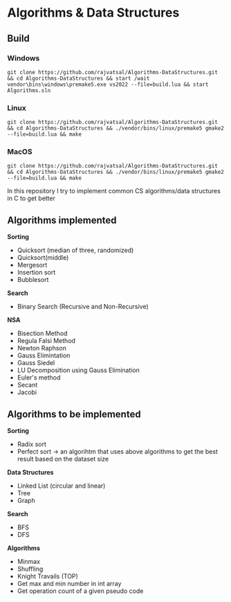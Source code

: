 # Algorithms & Data Structures

## Build

### Windows

```code
git clone https://github.com/rajvatsal/Algorithms-DataStructures.git && cd Algorithms-DataStructures && start /wait vendor\bins\windows\premake5.exe vs2022 --file=build.lua && start Algorithms.sln
```

### Linux

```code
git clone https://github.com/rajvatsal/Algorithms-DataStructures.git && cd Algorithms-DataStructures && ./vendor/bins/linux/premake5 gmake2 --file=build.lua && make
```

### MacOS

```code
git clone https://github.com/rajvatsal/Algorithms-DataStructures.git && cd Algorithms-DataStructures && ./vendor/bins/linux/premake5 gmake2 --file=build.lua && make
```

In this repository I try to implement common CS algorithms/data structures in C to get better

## Algorithms implemented

**Sorting**

- Quicksort (median of three, randomized)
- Quicksort(middle)
- Mergesort
- Insertion sort
- Bubblesort

**Search**
- Binary Search (Recursive and Non-Recursive)

**NSA**

- Bisection Method
- Regula Falsi Method
- Newton Raphson
- Gauss Elimintation
- Gauss Siedel
- LU Decomposition using Gauss Elimination
- Euler's method
- Secant
- Jacobi

## Algorithms to be implemented

 **Sorting**

- Radix sort
- Perfect sort -> an algorihtm that uses above algorithms to get the best result based on the dataset size

**Data Structures**

- Linked List (circular and linear)
- Tree
- Graph

**Search**

- BFS
- DFS

**Algorithms**
- Minmax
- Shuffling
- Knight Travails (TOP)
- Get max and min number in int array
- Get operation count of a given pseudo code
